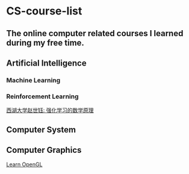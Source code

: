 # CS-course-list
The online computer related courses I learned during my free time.
-----------

## Artificial Intelligence 

### Machine Learning

### Reinforcement Learning
[西湖大学赵世钰: 强化学习的数学原理](https://www.bilibili.com/video/BV1sd4y167NS)

## Computer System

## Computer Graphics
[Learn OpenGL](https://learnopengl.com/Introduction)
